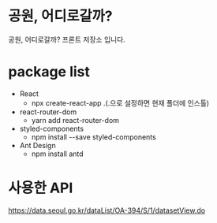 # 공원, 어디로갈까?

공원, 어디로갈까? 프론트 저장소 입니다.

# package list

- React
  - npx create-react-app .(.으로 설정하면 현재 폴더에 인스톨)
- react-router-dom
  - yarn add react-router-dom
- styled-components
  - npm install --save styled-components
- Ant Design
  - npm install antd

# 사용한 API

https://data.seoul.go.kr/dataList/OA-394/S/1/datasetView.do
